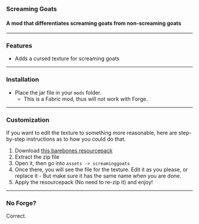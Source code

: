 ### Screaming Goats
#### A mod that differentiates screaming goats from non-screaming goats

---

### Features

* Adds a cursed texture for screaming goats

---

### Installation

* Place the jar file in your ``mods`` folder. 
  * This is a Fabric mod, thus will not work with Forge.

---

### Customization

If you want to edit the texture to something more reasonable, here are step-by-step instructions as to how you could do that.

1. Download [this barebones resourcepack](https://cdn.znopp.pw/EouFwt.zip)
2. Extract the zip file
3. Open it, then go into ``assets -> screaminggoats``
4. Once there, you will see the file for the texture. Edit it as you please, or replace it - But make sure it has the same name when you are done.
5. Apply the resourcepack (No need to re-zip it) and enjoy!

---

### No Forge?

Correct.
